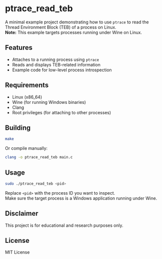 # ptrace_read_teb

A minimal example project demonstrating how to use `ptrace` to read the Thread Environment Block (TEB) of a process on Linux.  
**Note:** This example targets processes running under Wine on Linux.

## Features

- Attaches to a running process using `ptrace`
- Reads and displays TEB-related information
- Example code for low-level process introspection

## Requirements

- Linux (x86_64)
- Wine (for running Windows binaries)
- Clang
- Root privileges (for attaching to other processes)

## Building

```sh
make
```

Or compile manually:

```sh
clang -o ptrace_read_teb main.c
```

## Usage

```sh
sudo ./ptrace_read_teb <pid>
```

Replace `<pid>` with the process ID you want to inspect.  
Make sure the target process is a Windows application running under Wine.

## Disclaimer

This project is for educational and research purposes only.

## License

MIT License